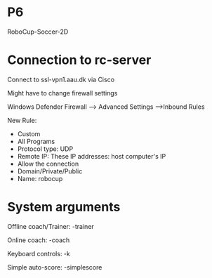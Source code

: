# P6
RoboCup-Soccer-2D


# Connection to rc-server
Connect to ssl-vpn1.aau.dk via Cisco

Might have to change firewall settings

Windows Defender Firewall --> Advanced Settings -->Inbound Rules

New Rule:
- Custom
- All Programs
- Protocol type: UDP
- Remote IP: These IP addresses: host computer's IP
- Allow the connection
- Domain/Private/Public
- Name: robocup

# System arguments
Offline coach/Trainer: -trainer

Online coach: -coach

Keyboard controls: -k

Simple auto-score: -simplescore
